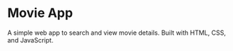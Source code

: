 # Movie App

A simple web app to search and view movie details. Built with HTML, CSS, and JavaScript.
